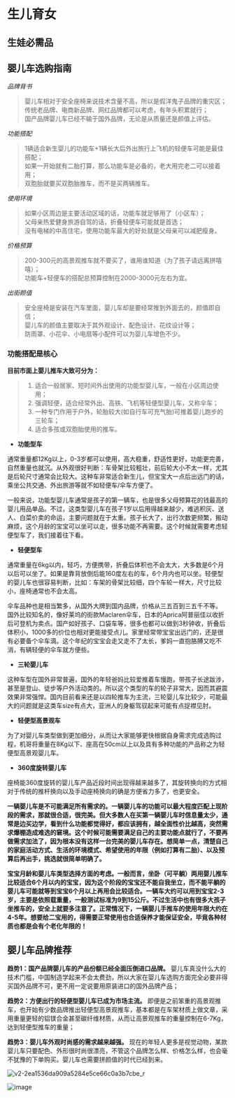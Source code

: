 # 生儿育女
## 生娃必需品


## 婴儿车选购指南
*品牌背书*
> 婴儿车相对于安全座椅来说技术含量不高，所以是假洋鬼子品牌的重灾区；<br>
> 传统老品牌、电商新品牌、网红品牌都可以考虑，有年头积累就行；<br>
> 国产品牌婴儿车已经不输于国外品牌，无论是从质量还是颜值上评估。

*功能搭配*
> 1辆适合新生婴儿的功能车+1辆长大后外出旅行上飞机的轻便车可能是最佳搭配；<br>
> 如果一开始就有二胎打算，那么功能车是必备的，老大用完老二可以接着用；<br>
> 双胞胎就要买双胞胎推车，而不是买两辆推车。

*使用环境*
> 如果小区周边是主要活动区域的话，功能车就足够用了（小区车）；<br>
> 父母亲热爱健身旅游自驾的话，折叠轻便车可能就是首选；<br>
> 没有电梯的中高住宅，使用功能车最大的好处就是父母亲可以减肥瘦身。

*价格预算*
> 200-300元的高景观推车就不要买了，谁用谁知道（为了孩子请远离拼嘻嘻）；<br>
> 功能车+轻便车的搭配总预算控制在2000-3000元左右为宜。


*出街颜值*
> 安全座椅是安装在汽车里面，婴儿车却是要经常推到外面去的，颜值即自信；<br>
> 婴儿车的颜值主要取决于其外观设计、配色设计、花纹设计等；<br>
> 防雨罩、小花伞、小电扇等小配件可以为婴儿车增色不少。

### 功能搭配是核心
**目前市面上婴儿推车大致可分为：**
> 1. 适合一般居家、短时间外出使用的功能型婴儿车，一般在小区周边使用；<br>
> 2. 强调轻便，适合经常外出、高铁、飞机等轻便型婴儿车，又称伞车；<br>
> 3. 一种专门作用于户外，轮胎较大(如自行车可充气胎)可推着婴儿跑步的三轮车；<br>
> 4. 适合多孩或双胞胎使用的推车。

- **功能型车**

通常重量都12Kg以上，0-3岁都可以使用，高大稳重，舒适性更好，功能更完善，自然重量也就沉。从外观很好判断：车骨架比较粗壮，前后轮大小不太一样，尤其是后轮尺寸通常会比较大。这种车非常适合新生儿，但宝宝大一点后出远门的话，乘坐公共交通、外出旅游等就不如轻便车/伞车方便了。

一般来说，功能型婴儿车通常是孩子的第一辆车，也是很多父母预算花的钱最高的婴儿用品单品。不过，这类型婴儿车在孩子1岁以后用得越来越少，难逃积灰、送人、白菜价卖的命运，主要问题就在于太重。孩子长大了，出行次数更频繁，搬动麻烦，这个月龄的宝宝可以坐可以走，很多功能不再需要。这个时候就需要考虑轻便型车了，我们接着往下看。

- **轻便型车**

通常重量在6kg以内，轻巧，方便携带，折叠后体积也不会太大，大多数是6个月以后可以坐了。如果是靠背放倒后能160度左右的车，6个月内也可以坐。轻便型的婴儿车也很容易判断，比如：车架的骨架比较细，四个车轮一样大，尺寸比较小，座椅通常也不会太高。

伞车品种也是相当繁多，从国外大牌到国内品牌，价格从三五百到三五千不等。 国外比较知名的，像好莱坞的街款Maclaren伞车，日本的Aprica阿普丽佳以收折后可登机为卖点。国产如好孩子、口袋车等，很多也都可以做到3秒钟收，折叠后体积小，1000多的价位也相对更能接受点儿。家里经常带宝宝出远门的，还是很有必要备个伞车滴。这个年纪的宝宝会走又走不了太长，爹妈一直抱胳膊又吃不消，有辆轻便的伞车就方便些。

- **三轮婴儿车**

这种车型在国外非常普遍，国外的年轻爸妈比较爱推着车慢跑，带孩子长途跋涉，甚至是登山、徒步等户外活动类的。所以这个类型的车的轮子非常大，因而其避震效果非常强悍。国内目前看来还是以四轮推车为主流，三轮婴儿车比较少，可能最大的问题就是这类车size有点大，亚洲人的身躯驾驭起来可能有点捉襟见肘。

- **轻便型高景观车**

为了对婴儿车类型做到更加细分，从而让大家能够更快根据自身需求完成选购过程，机哥将重量在8Kg以下、座高在50cm以上以及具有多种功能的产品称之为轻便型高景观婴儿车。

- **360度旋转婴儿车**

座椅能360度旋转的婴儿车产品近段时间出现得越来越多了，其旋转换向的方式相对于传统的推杆换向以及手动座椅换向的确是方便省力多了，也更安全。

**一辆婴儿车是不可能满足所有需求的。一辆婴儿车的功能可以最大程度匹配上现阶段的需求，那就很合适，很完美。但大多数人在买第一辆婴儿车时信息量太少，通常是边买边学，看到什么功能都觉得好，都应该拥有，越全面性价比越高，突然需求爆棚造成难选的窘境。这个时候可能需要满足自己的主要功能点就行了，不要再做需求加法了，因为根本没有这样一台完美的婴儿车存在。想简单一点，清楚自己的家庭活动方式、生活的环境模式、希望使用的年限（例如打算有二胎）、以及预算后再出手，挑选就很简单明确了。<br>**

**宝宝月龄和婴儿车类型选择方面的考虑。一般而言，坐卧（可平躺）两用婴儿推车比较适合6个月以内的宝宝，因为这个阶段的宝宝还不能自我坐立，而不能平躺的婴儿车可能就等到宝宝6个月以上再用会比较适合。一辆车大约可以用到宝宝2-3岁，主要是依照载重量，一般测试标准为9到15公斤。不过生活中也有很多大孩子坐推车的，安全上就要多注意了。正常情况下，一辆婴儿手推车的使用年限大约在4-5年。想要给二宝用的，得需要正常使用也合适保养才能保证安全，毕竟各种材质也都是会有个老化年限的！**

## 婴儿车品牌推荐

**趋势1：国产品牌婴儿车的产品份额已经全面压倒进口品牌。** 婴儿车真没什么大的技术门槛，中国制造学起来不会太费劲，所以大家在婴儿车选购方面完全必要非得买国外品牌不可，更不用一定说要用原装进口的国外品牌产品；

**趋势2：方便出行的轻便型婴儿车已成为市场主流。** 即便是之前笨重的高景观推车，也开始有少数品牌推出轻便型高景观推车，基本都是在车架材质上做文章，采用重量更轻的铝镁合金甚至碳纤维材质，从而让高景观推车的重量控制在6-7Kg，达到轻便型推车的重量；

**趋势3：婴儿车外观时尚感的需求越来越强。** 现在的年轻人更多是视觉动物，某款婴儿车只要配色、外形很时尚很漂亮，不管这个品牌怎么样、价格怎么样，也会毫不犹豫的下单购买。婴儿车也需要拼颜值的时代已经到来。

![v2-2ea1536da909a5284e5ce66c0a3b7cbe_r](https://user-images.githubusercontent.com/66588109/130400178-0e5bd9f1-8229-49cd-9af9-28f74702123a.jpg)

![image](https://user-images.githubusercontent.com/66588109/130400335-cc478f80-e985-4fea-a7de-34486bb6aa36.png)
